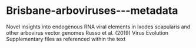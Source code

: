 # Brisbane-arboviruses---metadata
Novel insights into endogenous RNA viral elements in Ixodes scapularis and other arbovirus vector genomes Russo et al. (2019) Virus Evolution  Supplementary files as referenced within the text
